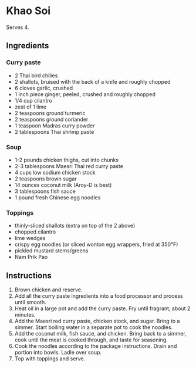 # Khao Soi

Serves 4.

## Ingredients

### Curry paste
- 2 Thai bird chilies
- 2 shallots, bruised with the back of a knife and roughly chopped
- 6 cloves garlic, crushed
- 1 inch piece ginger, peeled, crushed and roughly chopped
- 1/4 cup cilantro
- zest of 1 lime
- 2 teaspoons ground turmeric
- 2 teaspoons ground coriander
- 1 teaspoon Madras curry powder
- 2 tablespoons Thai shrimp paste

### Soup
- 1-2 pounds chicken thighs, cut into chunks
- 2-3 tablespoons Maesri Thai red curry paste
- 4 cups low sodium chicken stock
- 2 teaspoons brown sugar
- 14 ounces coconut milk (Aroy-D is best)
- 3 tablespoons fish sauce
- 1 pound fresh Chinese egg noodles

### Toppings
- thinly-sliced shallots (extra on top of the 2 above)
- chopped cilantro
- lime wedges
- crispy egg noodles (or sliced wonton egg wrappers, fried at 350°F)
- pickled mustard stems/greens
- Nam Prik Pao

## Instructions

1. Brown chicken and reserve. 
2. Add all the curry paste ingredients into a food processor and process until smooth.
3. Heat oil in a large pot and add the curry paste. Fry until fragrant, about 2 minutes.
4. Add the Maesri red curry paste, chicken stock, and sugar. Bring to a simmer. Start boiling water in a separate pot to cook the noodles.
5. Add the coconut milk, fish sauce, and chicken. Bring back to a simmer, cook until the meat is cooked through, and taste for seasoning.
6. Cook the noodles according to the package instructions. Drain and portion into bowls. Ladle over soup.
7. Top with toppings and serve.
